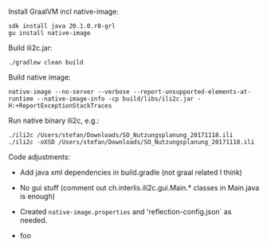 Install GraalVM incl native-image:
```
sdk install java 20.1.0.r8-grl
gu install native-image
```

Build ili2c.jar:
```
./gradlew clean build
```

Build native image:
```
native-image --no-server --verbose --report-unsupported-elements-at-runtime --native-image-info -cp build/libs/ili2c.jar -H:+ReportExceptionStackTraces
```

Run native binary ili2c, e.g.:
```
./ili2c /Users/stefan/Downloads/SO_Nutzungsplanung_20171118.ili
./ili2c -oXSD /Users/stefan/Downloads/SO_Nutzungsplanung_20171118.ili
````

Code adjustments:
- Add java xml dependencies in build.gradle (not graal related I think) 
- No gui stuff (comment out ch.interlis.ili2c.gui.Main.* classes in Main.java is enough)
- Created `native-image.properties` and 'reflection-config.json` as needed.

- foo
